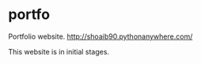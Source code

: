 # portfo
Portfolio website.
http://shoaib90.pythonanywhere.com/

This website is in initial stages.
